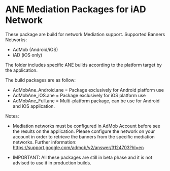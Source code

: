 ANE Mediation Packages for iAD Network
=========

These package are build for network Mediation support.
Supported Banners Networks:
- AdMob (Android/iOS)
- iAD (iOS only)

The folder includes specific ANE builds according to the platform target by the application.

The build packages are as follow:
- AdMobAne_Android.ane = Package exclusively for Android platform use
- AdMobAne_iOS.ane = Package exclusively for iOS platform use
- AdMobAne_Full.ane = Multi-platform package, can be use for Android and iOS application.

Notes:
- Mediation networks must be configured in AdMob Account before see the results on the application.
Please configure the network on your account in order to retrieve the banners from the specific mediation networks.
Further information:
https://support.google.com/admob/v2/answer/3124703?hl=en

- IMPORTANT: All these packages are still in beta phase and it is not advised to use it in production builds.
